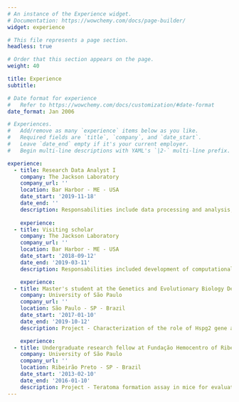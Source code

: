 ```yaml
---
# An instance of the Experience widget.
# Documentation: https://wowchemy.com/docs/page-builder/
widget: experience

# This file represents a page section.
headless: true

# Order that this section appears on the page.
weight: 40

title: Experience
subtitle:

# Date format for experience
#   Refer to https://wowchemy.com/docs/customization/#date-format
date_format: Jan 2006

# Experiences.
#   Add/remove as many `experience` items below as you like.
#   Required fields are `title`, `company`, and `date_start`.
#   Leave `date_end` empty if it's your current employer.
#   Begin multi-line descriptions with YAML's `|2-` multi-line prefix.

experience:
  - title: Research Data Analyst I
    company: The Jackson Laboratory
    company_url: ''
    location: Bar Harbor - ME - USA
    date_start: '2019-11-18'
    date_end: ''
    description: Responsabilities include data processing and analysis, statistical modeling, and writing. Principal Investigator - Gary Churchill.
    
    experience:
  - title: Visiting scholar
    company: The Jackson Laboratory
    company_url: ''
    location: Bar Harbor - ME - USA
    date_start: '2018-09-12'
    date_end: '2019-03-11'
    description: Responsabilities included development of computational skills in R, Unix and statistics. Principal Investigator - Gary Churchill.

    experience:
  - title: Master's student at the Genetics and Evolutionary Biology Department
    company: University of São Paulo
    company_url: ''
    location: São Paulo - SP - Brazil
    date_start: '2017-01-10'
    date_end: '2019-10-12'
    description: Project - Characterization of the role of Hspg2 gene as a modulator of cardiovascular and skeletal phenotypes in Marfan Syndrome. Principal Investigator - Lygia da Veiga Pereira.

    experience:
  - title: Undergraduate research fellow at Fundação Hemocentro of Ribeirão Preto
    company: University of São Paulo
    company_url: ''
    location: Ribeirão Preto - SP - Brazil
    date_start: '2013-02-10'
    date_end: '2016-01-10'
    description: Project - Teratoma formation assay in mice for evaluating pluripotency of induced pluripotent stem cells (iPS). Principal Investigator - Simone Kashima Haddad.
---
```

